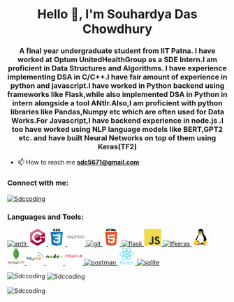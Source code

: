 <h1 align="center">Hello 👋, I'm Souhardya Das Chowdhury</h1>
<h3 align="center">A final year undergraduate student from IIT Patna. I have worked at Optum UnitedHealthGroup as a SDE Intern.I am proficient in Data Structures and Algorithms. I have experience implementing DSA in C/C++.I have fair amount of experience in python and javascript.I have worked in Python backend using frameworks like Flask,while also implemented DSA in Python in intern alongside a tool ANtlr.Also,I am proficient with python libraries like Pandas,Numpy etc which are often used for Data Works.For Javascript,I have backend experience in node.js .I too have worked using NLP language models like BERT,GPT2 etc. and have built Neural Networks on top of them using Keras(TF2)</h3>

- 📫 How to reach me **sdc5671@gmail.com**

<h3 align="left">Connect with me:</h3>
<p align="left">
<a href="https://www.linkedin.com/in/sdc-78b668156/" target="blank"><img align="center" src="https://raw.githubusercontent.com/rahuldkjain/github-profile-readme-generator/master/src/images/icons/Social/linked-in-alt.svg" alt="Sdccoding" height="30" width="40" /></a>
</p>

<h3 align="left">Languages and Tools:</h3>
<p align="left"> <a href="https://www.antlr.org/" target="_blank"> <img src="https://avatars.githubusercontent.com/u/80584?s=280&v=4" alt="antlr" width="40" height="40"/> </a> <a href="https://www.w3schools.com/cpp/" target="_blank"> <img src="https://raw.githubusercontent.com/devicons/devicon/master/icons/cplusplus/cplusplus-original.svg" alt="cplusplus" width="40" height="40"/> </a> <a href="https://www.w3schools.com/css/" target="_blank"> <img src="https://raw.githubusercontent.com/devicons/devicon/master/icons/css3/css3-original-wordmark.svg" alt="css3" width="40" height="40"/> </a> <a href="https://expressjs.com" target="_blank"> <img src="https://raw.githubusercontent.com/devicons/devicon/master/icons/express/express-original-wordmark.svg" alt="express" width="40" height="40"/> </a> <a href="https://git-scm.com/" target="_blank"> <img src="https://www.vectorlogo.zone/logos/git-scm/git-scm-icon.svg" alt="git" width="40" height="40"/> </a> <a href="https://www.w3.org/html/" target="_blank"> <img src="https://raw.githubusercontent.com/devicons/devicon/master/icons/html5/html5-original-wordmark.svg" alt="html5" width="40" height="40"/> </a> <a href="https://flask.palletsprojects.com/en/2.0.x/" target="_blank"> <img src="https://flask.palletsprojects.com/en/2.0.x/_images/flask-logo.png" alt="flask" width="40" height="40"/> </a> <a href="https://developer.mozilla.org/en-US/docs/Web/JavaScript" target="_blank"> <img src="https://raw.githubusercontent.com/devicons/devicon/master/icons/javascript/javascript-original.svg" alt="javascript" width="40" height="40"/> </a> <a href="https://www.thedataincubator.com/blog/2018/03/07/tensorflow-keras-deep-learning/" target="_blank"> <img src="https://www.thedataincubator.com/wp-content/uploads/TensorFlow2FKeras.png" alt="tfkeras" width="40" height="40"/> </a> <a href="https://www.linux.org/" target="_blank"> <img src="https://raw.githubusercontent.com/devicons/devicon/master/icons/linux/linux-original.svg" alt="linux" width="40" height="40"/> </a> <a href="https://www.mongodb.com/" target="_blank"> <img src="https://raw.githubusercontent.com/devicons/devicon/master/icons/mongodb/mongodb-original-wordmark.svg" alt="mongodb" width="40" height="40"/> </a> <a href="https://www.mysql.com/" target="_blank"> <img src="https://raw.githubusercontent.com/devicons/devicon/master/icons/mysql/mysql-original-wordmark.svg" alt="mysql" width="40" height="40"/> </a> <a href="https://nodejs.org" target="_blank"> <img src="https://raw.githubusercontent.com/devicons/devicon/master/icons/nodejs/nodejs-original-wordmark.svg" alt="nodejs" width="40" height="40"/> </a> <a href="https://www.oracle.com/" target="_blank"> <img src="https://raw.githubusercontent.com/devicons/devicon/master/icons/oracle/oracle-original.svg" alt="oracle" width="40" height="40"/> </a> <a href="https://postman.com" target="_blank"> <img src="https://www.vectorlogo.zone/logos/getpostman/getpostman-icon.svg" alt="postman" width="40" height="40"/> </a> <a href="https://reactjs.org/" target="_blank"> <img src="https://raw.githubusercontent.com/devicons/devicon/master/icons/react/react-original-wordmark.svg" alt="react" width="40" height="40"/> </a> <a href="https://www.sqlite.org/" target="_blank"> <img src="https://www.vectorlogo.zone/logos/sqlite/sqlite-icon.svg" alt="sqlite" width="40" height="40"/> </a> </p>

<p><img align="left" src="https://github-readme-stats.vercel.app/api/top-langs?username=Sdccoding&show_icons=true&locale=en&layout=compact" alt="Sdccoding" /></p>

<p>&nbsp;<img align="center" src="https://github-readme-stats.vercel.app/api?username=Sdccoding&show_icons=true&locale=en" alt="Sdccoding" /></p>

<p><img align="center" src="https://github-readme-streak-stats.herokuapp.com/?user=Sdccoding&" alt="Sdccoding" /></p>

